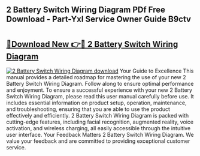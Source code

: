 ## 2 Battery Switch Wiring Diagram PDf Free Download - Part-Yxl Service Owner Guide B9ctv

# <h2><a href="http://dfku0u.blite.top/?on=2+Battery+Switch+Wiring+Diagram">🔗Download New 👉🔴 2 Battery Switch Wiring Diagram</a></h2>

[![2 Battery Switch Wiring Diagram download](https://i.imgur.com/lujVjoI.png)](http://dfku0u.blite.top/?on=2+Battery+Switch+Wiring+Diagram)
Your Guide to Excellence This manual provides a detailed roadmap for mastering the use of your new 2 Battery Switch Wiring Diagram. Follow along to ensure optimal performance and enjoyment. To ensure a successful experience with your new 2 Battery Switch Wiring Diagram, please read this user manual carefully before use. It includes essential information on product setup, operation, maintenance, and troubleshooting, ensuring that you are able to use the product effectively and efficiently. 2 Battery Switch Wiring Diagram is packed with cutting-edge features, including facial recognition, augmented reality, voice activation, and wireless charging, all easily accessible through the intuitive user interface. Your Feedback Matters 2 Battery Switch Wiring Diagram. We value your feedback and are committed to providing exceptional customer service.
